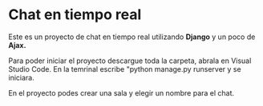 <h1>Chat en tiempo real</h1>
<p>Este es un proyecto de chat en tiempo real utilizando <b>Django</b> y un poco de <b>Ajax.</b></p>
<p>Para poder iniciar el proyecto descargue toda la carpeta, abrala en Visual Studio Code. En la temrinal escribe "python manage.py runserver y se iniciara.</p>
<p>En el proyecto podes crear una sala y elegir un nombre para el chat.</p>
